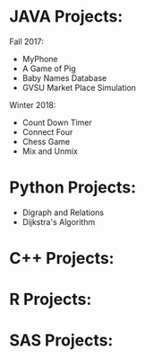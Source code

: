 # JAVA Projects:
Fall 2017:
 - MyPhone
 - A Game of Pig	
 - Baby Names Database	
 - GVSU Market Place Simulation	

Winter 2018:
 - Count Down Timer
 - Connect Four
 - Chess Game
 - Mix and Unmix
 
 # Python Projects:
 - Digraph and Relations
 - Dijkstra's Algorithm
 
 # C++ Projects:
 
 # R Projects:
 
 # SAS Projects:

